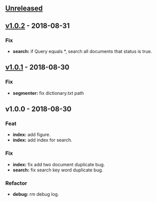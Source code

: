 <a name="unreleased"></a>
## [Unreleased]


<a name="v1.0.2"></a>
## [v1.0.2] - 2018-08-31
### Fix
- **search:** if Query equals *, search all documents that status is true.


<a name="v1.0.1"></a>
## [v1.0.1] - 2018-08-30
### Fix
- **segmenter:** fix dictionary.txt path


<a name="v1.0.0"></a>
## v1.0.0 - 2018-08-30
### Feat
- **index:** add figure.
- **index:** add index for search.

### Fix
- **index:** fix add two document duplicate bug.
- **search:** fix search key word duplicate bug.

### Refactor
- **debug:** rm debug log.


[Unreleased]: https://github.com/mnhkahn/peanut/compare/v1.0.2...HEAD
[v1.0.2]: https://github.com/mnhkahn/peanut/compare/v1.0.1...v1.0.2
[v1.0.1]: https://github.com/mnhkahn/peanut/compare/v1.0.0...v1.0.1
